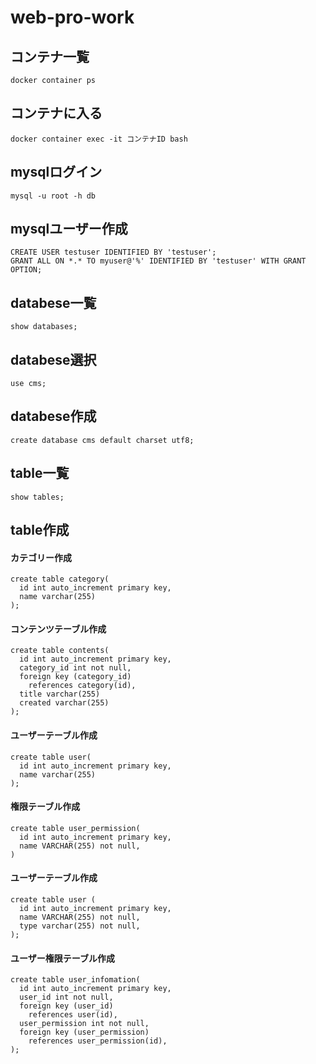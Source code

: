 # web-pro-work

## コンテナ一覧
```
docker container ps
```

## コンテナに入る
```
docker container exec -it コンテナID bash
```

## mysqlログイン
```
mysql -u root -h db
```

## mysqlユーザー作成
```
CREATE USER testuser IDENTIFIED BY 'testuser';
GRANT ALL ON *.* TO myuser@'%' IDENTIFIED BY 'testuser' WITH GRANT OPTION;
```

## databese一覧
```
show databases;
```

## databese選択
```
use cms;
```

## databese作成
```
create database cms default charset utf8;
```

## table一覧
```
show tables;
```

## table作成

#### カテゴリー作成
```
create table category(
  id int auto_increment primary key,
  name varchar(255)
);
```
#### コンテンツテーブル作成
```
create table contents(
  id int auto_increment primary key,
  category_id int not null,
  foreign key (category_id)
    references category(id),
  title varchar(255)
  created varchar(255)
);
```
#### ユーザーテーブル作成
```
create table user(
  id int auto_increment primary key,
  name varchar(255)
);
```

#### 権限テーブル作成
```
create table user_permission(
  id int auto_increment primary key,
  name VARCHAR(255) not null,
)
```

#### ユーザーテーブル作成
```
create table user (
  id int auto_increment primary key,
  name VARCHAR(255) not null,
  type varchar(255) not null,
);
```

#### ユーザー権限テーブル作成
```
create table user_infomation(
  id int auto_increment primary key,
  user_id int not null,
  foreign key (user_id)
    references user(id),
  user_permission int not null,
  foreign key (user_permission)
    references user_permission(id),
);
```
